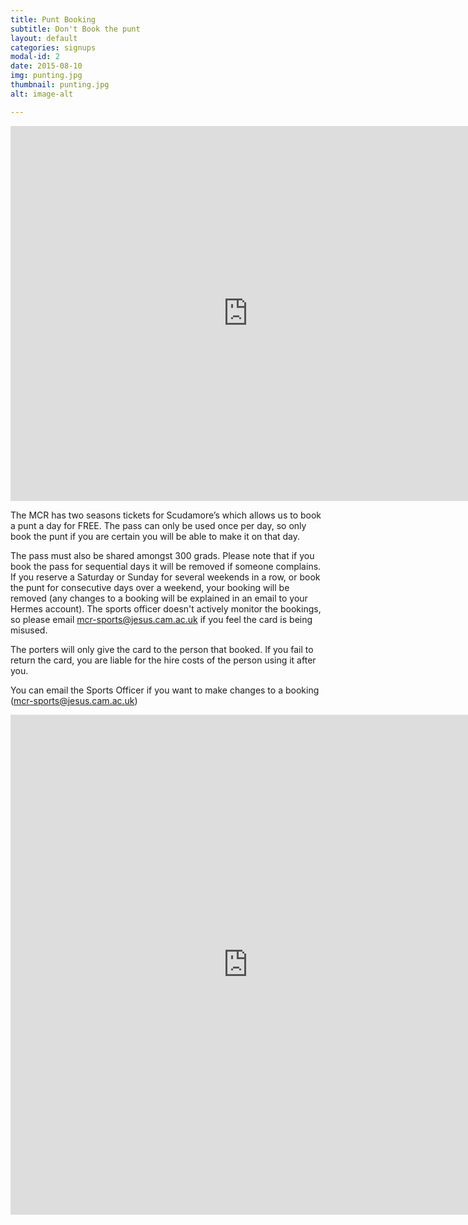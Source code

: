 ```yaml
---
title: Punt Booking
subtitle: Don't Book the punt
layout: default
categories: signups
modal-id: 2
date: 2015-08-10
img: punting.jpg
thumbnail: punting.jpg
alt: image-alt

---
```

<p><iframe src="https://www.google.com/calendar/embed?showTitle=0&amp;showPrint=0&amp;showTabs=0&amp;showCalendars=0&amp;showTz=0&amp;height=600&amp;wkst=1&amp;bgcolor=%23FFFFFF&amp;src=polovqcbpaq1jjlmj9d865fc14%40group.calendar.google.com&amp;color=%232952A3&amp;ctz=Europe%2FLondon" style=" border-width:0 " width="760" height="600" frameborder="0" scrolling="no"></iframe></p>

The MCR has two seasons tickets for Scudamore’s which allows us to book a punt a day for FREE. The pass can only be used once per day, so only book the punt if you are certain you will be able to make it on that day.

The pass must also be shared amongst 300 grads. Please note that if you book the pass for sequential days it will be removed if someone complains. If you reserve a Saturday or Sunday for several weekends in a row, or book the punt for consecutive days over a weekend, your booking will be removed (any changes to a booking will be explained in an email to your Hermes account). The sports officer doesn't actively monitor the bookings, so please email mcr-sports@jesus.cam.ac.uk if you feel the card is being misused.

The porters will only give the card to the person that booked. If you fail to return the card, you are liable for the hire costs of the person using it after you.

You can email the Sports Officer if you want to make changes to a booking (mcr-sports@jesus.cam.ac.uk)

<p><iframe src="https://docs.google.com/forms/d/11W-EVHfghe4VGK5KSN0y_vL-6N3THIeggjxawE2OGw0/viewform" width="760" height="800" frameborder="0" marginheight="0" marginwidth="0">Loading&#8230;</iframe></p>
